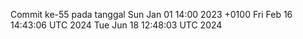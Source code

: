 Commit ke-55 pada tanggal Sun Jan 01 14:00 2023 +0100
Fri Feb 16 14:43:06 UTC 2024
Tue Jun 18 12:48:03 UTC 2024
